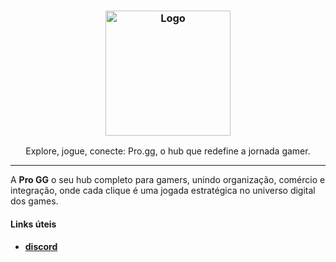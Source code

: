 <h3 align="center">
	<img src="https://imgur.com/sQIEXTd.png" height="200" alt="Logo"/>
</h3>

<p align="center">
  Explore, jogue, conecte: Pro.gg, o hub que redefine a jornada gamer.
</p>

<hr/>

A **Pro GG** o seu hub completo para gamers, unindo organização, comércio e integração, 
onde cada clique é uma jogada estratégica no universo digital dos games.

#### Links úteis

- [**discord**](https://discord.gg/NMC2QE2nK8)
